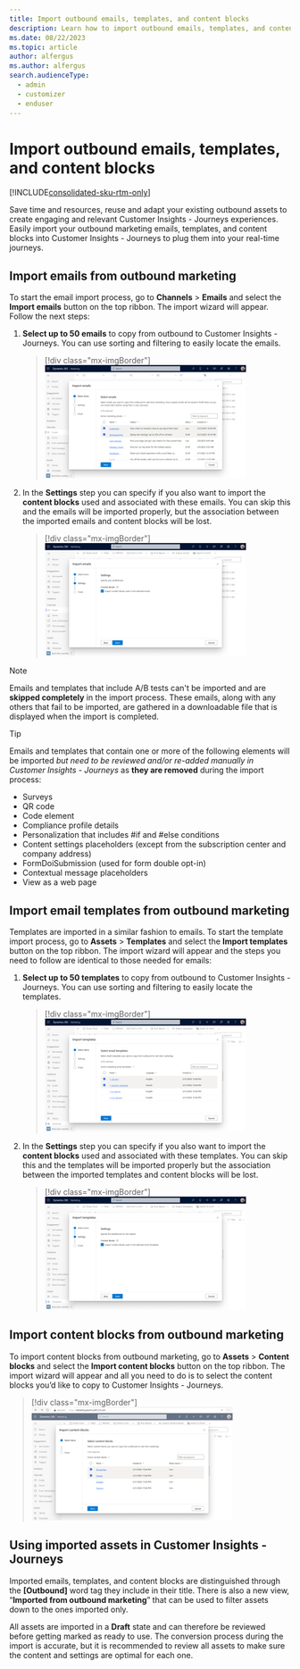 ```yaml
---
title: Import outbound emails, templates, and content blocks
description: Learn how to import outbound emails, templates, and content blocks in Dynamics 365 Customer Insights - Journeys.
ms.date: 08/22/2023
ms.topic: article
author: alfergus
ms.author: alfergus
search.audienceType: 
  - admin
  - customizer
  - enduser
---
```


# Import outbound emails, templates, and content blocks

[!INCLUDE[consolidated-sku-rtm-only](../includes/consolidated-sku-rtm-only.md)]

Save time and resources, reuse and adapt your existing outbound assets to create engaging and relevant Customer Insights - Journeys experiences. Easily import your outbound marketing emails, templates, and content blocks into Customer Insights - Journeys to plug them into your real-time journeys.

## Import emails from outbound marketing

To start the email import process, go to **Channels** > **Emails** and select the **Import emails** button on the top ribbon. The import wizard will appear. Follow the next steps:

1. **Select up to 50 emails** to copy from outbound to Customer Insights - Journeys. You can use sorting and filtering to easily locate the emails.
   > [!div class="mx-imgBorder"]
   > ![Screenshot of selecting 50 emails in one go](media/real-time-marketing-select-emails-in-one-go.png "Screenshot of selecting 50 emails in one go")
1. In the **Settings** step you can specify if you also want to import the **content blocks** used and associated with these emails. You can skip this and the emails will be imported properly, but the association between the imported emails and content blocks will be lost.
   > [!div class="mx-imgBorder"]
   > ![Screenshot of configuring your settings](media/real-time-marketing-settings-configuration.png "Screenshot of configuring your settings")

> [!NOTE]
> Emails and templates that include A/B tests can't be imported and are **skipped completely** in the import process. These emails, along with any others that fail to be imported, are gathered in a downloadable file that is displayed when the import is completed.

> [!TIP]
> Emails and templates that contain one or more of the following elements will be imported *but need to be reviewed and/or re-added manually in Customer Insights - Journeys* as **they are removed** during the import process:
> - Surveys
> - QR code
> - Code element
> - Compliance profile details
> - Personalization that includes #if and #else conditions
> - Content settings placeholders (except from the subscription center and company address)
> - FormDoiSubmission (used for form double opt-in)
> - Contextual message placeholders
> - View as a web page

## Import email templates from outbound marketing

Templates are imported in a similar fashion to emails. To start the template import process, go to **Assets** > **Templates** and select the **Import templates** button on the top ribbon. The import wizard will appear and the steps you need to follow are identical to those needed for emails:

1. **Select up to 50 templates** to copy from outbound to Customer Insights - Journeys. You can use sorting and filtering to easily locate the templates.
   > [!div class="mx-imgBorder"]
   > ![Screenshot of selecting 50 templates in one go](media/real-time-marketing-select-templates-in-one-go.png "Screenshot of selecting 50 templates in one go")
1. In the **Settings** step you can specify if you also want to import the **content blocks** used and associated with these templates. You can skip this and the templates will be imported properly but the association between the imported templates and content blocks will be lost.
   > [!div class="mx-imgBorder"]
   > ![Screenshot of configuring your template settings](media/real-time-marketing-template-settings-configuration.png "Screenshot of configuring your template settings")

## Import content blocks from outbound marketing

To import content blocks from outbound marketing, go to **Assets** > **Content blocks** and select the **Import content blocks** button on the top ribbon. The import wizard will appear and all you need to do is to select the content blocks you’d like to copy to Customer Insights - Journeys.

   > [!div class="mx-imgBorder"]
   > ![Screenshot of importing content blocks](media/real-time-marketing-import-content-blocks.png "Screenshot of importing content blocks")

## Using imported assets in Customer Insights - Journeys

Imported emails, templates, and content blocks are distinguished through the **[Outbound]** word tag they include in their title. There is also a new view, “**Imported from outbound marketing**” that can be used to filter assets down to the ones imported only.

All assets are imported in a **Draft** state and can therefore be reviewed before getting marked as ready to use. The conversion process during the import is accurate, but it is recommended to review all assets to make sure the content and settings are optimal for each one.
